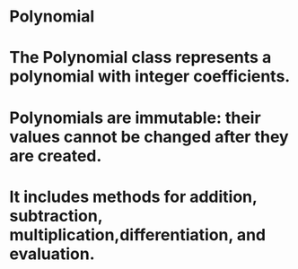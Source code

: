 # Polynomial
# The Polynomial class represents a polynomial with integer coefficients.
# Polynomials are immutable: their values cannot be changed after they are created.
# It includes methods for addition, subtraction, multiplication,differentiation, and evaluation.
